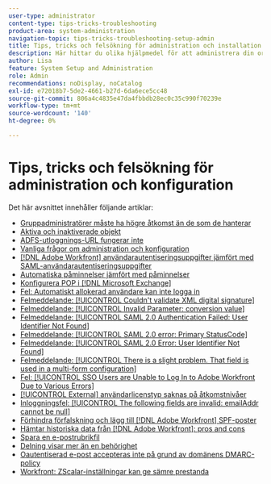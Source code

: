 ```yaml
---
user-type: administrator
content-type: tips-tricks-troubleshooting
product-area: system-administration
navigation-topic: tips-tricks-troubleshooting-setup-admin
title: Tips, tricks och felsökning för administration och installation
description: Här hittar du olika hjälpmedel för att administrera din organisations Workfront-system.
author: Lisa
feature: System Setup and Administration
role: Admin
recommendations: noDisplay, noCatalog
exl-id: e72018b7-5de2-4661-b27d-6da6ece5cc48
source-git-commit: 806a4c4835e47da4fbbdb28ec0c35c990f70239e
workflow-type: tm+mt
source-wordcount: '140'
ht-degree: 0%

---
```


# Tips, tricks och felsökning för administration och konfiguration

Det här avsnittet innehåller följande artiklar:

* [Gruppadministratörer måste ha högre åtkomst än de som de hanterar](/help/quicksilver/administration-and-setup/tips-tricks-and-troubleshooting/group-admin-access-level.md)
* [Aktiva och inaktiverade objekt](../../administration-and-setup/tips-tricks-and-troubleshooting/acitve-and-deactivated-objects.md)
* [ADFS-utloggnings-URL fungerar inte](../../administration-and-setup/tips-tricks-and-troubleshooting/adfs-logout-url-doesnt-work.md)
* [Vanliga frågor om administration och konfiguration](../../administration-and-setup/tips-tricks-and-troubleshooting/admin-and-setup-faq.md)
* [[!DNL Adobe Workfront] användarautentiseringsuppgifter jämfört med SAML-användarautentiseringsuppgifter](../../administration-and-setup/tips-tricks-and-troubleshooting/wf-user-credentials-vs-saml-user-credentials.md)
* [Automatiska påminnelser jämfört med påminnelser](../../administration-and-setup/tips-tricks-and-troubleshooting/auto-reminders-vs-reminder-notifications.md)
* [Konfigurera POP i [!DNL Microsoft Exchange]](../../administration-and-setup/tips-tricks-and-troubleshooting/configure-pop-ms-exchange.md)
* [Fel: Automatiskt allokerad användare kan inte logga in](../../administration-and-setup/tips-tricks-and-troubleshooting/error-auto-provisioned-user-cant-log-in.md)
* [Felmeddelande: [!UICONTROL Couldn't validate XML digital signature]](../../administration-and-setup/tips-tricks-and-troubleshooting/error-message-couldnt-validate-xml-digital-signature.md)
* [Felmeddelande: [!UICONTROL Invalid Parameter: conversion value]](../../administration-and-setup/tips-tricks-and-troubleshooting/error-message-invalid-parameter-conversion-value.md)
* [Felmeddelande: [!UICONTROL SAML 2.0 Authentication Failed: User Identifier Not Found]](../../administration-and-setup/tips-tricks-and-troubleshooting/error-message-saml-2-auth-failed-userid-not-found.md)
* [Felmeddelande: [!UICONTROL SAML 2.0 error: Primary StatusCode]](../../administration-and-setup/tips-tricks-and-troubleshooting/error-message-saml-2-error-primary-statuscode.md)
* [Felmeddelande: [!UICONTROL SAML 2.0 Error: User Identifier Not Found]](../../administration-and-setup/tips-tricks-and-troubleshooting/error-message-saml-2-error-user-identifier-not-found.md)
* [Felmeddelande: [!UICONTROL There is a slight problem. That field is used in a multi-form configuration]](../../administration-and-setup/tips-tricks-and-troubleshooting/error-message-field-used-in-multi-form-config.md)
* [Fel: [!UICONTROL SSO Users are Unable to Log In to Adobe Workfront Due to Various Errors]](../../administration-and-setup/tips-tricks-and-troubleshooting/error-sso-users-unable-log-in-various-errors.md)
* [[!UICONTROL External] användarlicenstyp saknas på åtkomstnivåer](../../administration-and-setup/tips-tricks-and-troubleshooting/external-user-license-type-missing-from-access-levels.md)
* [Inloggningsfel: [!UICONTROL The following fields are invalid: emailAddr cannot be null]](../../administration-and-setup/tips-tricks-and-troubleshooting/login-error-following-field-invalid-emailaddr-cant-be-null.md)
* [Förhindra förfalskning och lägg till [!DNL Adobe Workfront] SPF-poster](../../administration-and-setup/tips-tricks-and-troubleshooting/prevent-spoofing-add-wf-spf-records.md)
* [Hämtar historiska data från [!DNL Adobe Workfront]: pros and cons](../../administration-and-setup/tips-tricks-and-troubleshooting/how-to-get-data-out-of-wf.md)
* [Spara en e-postrubrikfil](../../administration-and-setup/tips-tricks-and-troubleshooting/save-an-email-header-file.md)
* [Delning visar mer än en behörighet](../../administration-and-setup/tips-tricks-and-troubleshooting/sharing-shows-more-than-1-permission.md)
* [Oautentiserad e-post accepteras inte på grund av domänens DMARC-policy](../../administration-and-setup/tips-tricks-and-troubleshooting/unauthenticated-email-not-accepted-domains-dmarc-policy.md)
* [Workfront: ZScalar-inställningar kan ge sämre prestanda](../../administration-and-setup/tips-tricks-and-troubleshooting/zscalar-affects-performance.md)
